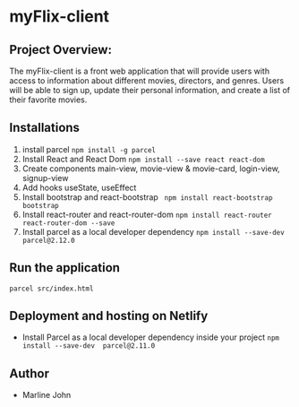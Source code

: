 # myFlix-client

## Project Overview:
The myFlix-client is a front web application that will provide users with access to information about different movies, directors, and genres. Users will be able to sign up, update their
personal information, and create a list of their favorite movies.

## Installations
1.  install parcel
    `npm install -g parcel`
2.  Install React and React Dom
    `npm install --save react react-dom`
3.  Create components
    main-view, movie-view & movie-card, login-view, signup-view
5.  Add hooks
    useState, useEffect    
6.  Install bootstrap and react-bootstrap
   ` npm install react-bootstrap bootstrap`
7.  Install react-router and react-router-dom
    `npm install react-router react-router-dom --save`
9.  Install parcel as a local developer dependency
    `npm install --save-dev parcel@2.12.0`

## Run the application
`parcel src/index.html`

## Deployment and hosting on Netlify
- Install Parcel as a local developer dependency inside your project
`npm install --save-dev  parcel@2.11.0`

## Author
- Marline John
 
